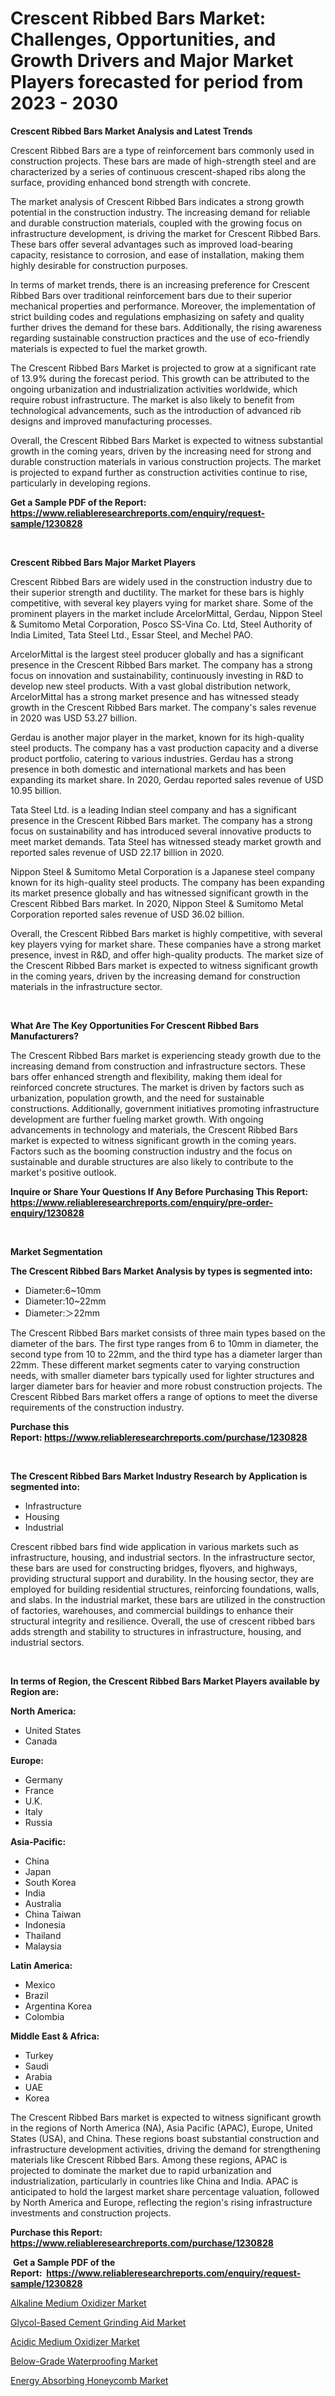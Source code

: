<p><h1>Crescent Ribbed Bars Market: Challenges, Opportunities, and Growth Drivers and Major Market Players forecasted for period from 2023 - 2030</h1></p><p><strong>Crescent Ribbed Bars Market Analysis and Latest Trends</strong></p>
<p><p>Crescent Ribbed Bars are a type of reinforcement bars commonly used in construction projects. These bars are made of high-strength steel and are characterized by a series of continuous crescent-shaped ribs along the surface, providing enhanced bond strength with concrete.</p><p>The market analysis of Crescent Ribbed Bars indicates a strong growth potential in the construction industry. The increasing demand for reliable and durable construction materials, coupled with the growing focus on infrastructure development, is driving the market for Crescent Ribbed Bars. These bars offer several advantages such as improved load-bearing capacity, resistance to corrosion, and ease of installation, making them highly desirable for construction purposes.</p><p>In terms of market trends, there is an increasing preference for Crescent Ribbed Bars over traditional reinforcement bars due to their superior mechanical properties and performance. Moreover, the implementation of strict building codes and regulations emphasizing on safety and quality further drives the demand for these bars. Additionally, the rising awareness regarding sustainable construction practices and the use of eco-friendly materials is expected to fuel the market growth.</p><p>The Crescent Ribbed Bars Market is projected to grow at a significant rate of 13.9% during the forecast period. This growth can be attributed to the ongoing urbanization and industrialization activities worldwide, which require robust infrastructure. The market is also likely to benefit from technological advancements, such as the introduction of advanced rib designs and improved manufacturing processes.</p><p>Overall, the Crescent Ribbed Bars Market is expected to witness substantial growth in the coming years, driven by the increasing need for strong and durable construction materials in various construction projects. The market is projected to expand further as construction activities continue to rise, particularly in developing regions.</p></p>
<p><strong>Get a Sample PDF of the Report:&nbsp; <a href="https://www.reliableresearchreports.com/enquiry/request-sample/1230828">https://www.reliableresearchreports.com/enquiry/request-sample/1230828</a></strong></p>
<p>&nbsp;</p>
<p><strong>Crescent Ribbed Bars Major Market Players</strong></p>
<p><p>Crescent Ribbed Bars are widely used in the construction industry due to their superior strength and ductility. The market for these bars is highly competitive, with several key players vying for market share. Some of the prominent players in the market include ArcelorMittal, Gerdau, Nippon Steel & Sumitomo Metal Corporation, Posco SS-Vina Co. Ltd, Steel Authority of India Limited, Tata Steel Ltd., Essar Steel, and Mechel PAO.</p><p>ArcelorMittal is the largest steel producer globally and has a significant presence in the Crescent Ribbed Bars market. The company has a strong focus on innovation and sustainability, continuously investing in R&D to develop new steel products. With a vast global distribution network, ArcelorMittal has a strong market presence and has witnessed steady growth in the Crescent Ribbed Bars market. The company's sales revenue in 2020 was USD 53.27 billion.</p><p>Gerdau is another major player in the market, known for its high-quality steel products. The company has a vast production capacity and a diverse product portfolio, catering to various industries. Gerdau has a strong presence in both domestic and international markets and has been expanding its market share. In 2020, Gerdau reported sales revenue of USD 10.95 billion.</p><p>Tata Steel Ltd. is a leading Indian steel company and has a significant presence in the Crescent Ribbed Bars market. The company has a strong focus on sustainability and has introduced several innovative products to meet market demands. Tata Steel has witnessed steady market growth and reported sales revenue of USD 22.17 billion in 2020.</p><p>Nippon Steel & Sumitomo Metal Corporation is a Japanese steel company known for its high-quality steel products. The company has been expanding its market presence globally and has witnessed significant growth in the Crescent Ribbed Bars market. In 2020, Nippon Steel & Sumitomo Metal Corporation reported sales revenue of USD 36.02 billion.</p><p>Overall, the Crescent Ribbed Bars market is highly competitive, with several key players vying for market share. These companies have a strong market presence, invest in R&D, and offer high-quality products. The market size of the Crescent Ribbed Bars market is expected to witness significant growth in the coming years, driven by the increasing demand for construction materials in the infrastructure sector.</p></p>
<p>&nbsp;</p>
<p><strong>What Are The Key Opportunities For Crescent Ribbed Bars Manufacturers?</strong></p>
<p><p>The Crescent Ribbed Bars market is experiencing steady growth due to the increasing demand from construction and infrastructure sectors. These bars offer enhanced strength and flexibility, making them ideal for reinforced concrete structures. The market is driven by factors such as urbanization, population growth, and the need for sustainable constructions. Additionally, government initiatives promoting infrastructure development are further fueling market growth. With ongoing advancements in technology and materials, the Crescent Ribbed Bars market is expected to witness significant growth in the coming years. Factors such as the booming construction industry and the focus on sustainable and durable structures are also likely to contribute to the market's positive outlook.</p></p>
<p><strong>Inquire or Share Your Questions If Any Before Purchasing This Report: <a href="https://www.reliableresearchreports.com/enquiry/pre-order-enquiry/1230828">https://www.reliableresearchreports.com/enquiry/pre-order-enquiry/1230828</a></strong></p>
<p>&nbsp;</p>
<p><strong>Market Segmentation</strong></p>
<p><strong>The Crescent Ribbed Bars Market Analysis by types is segmented into:</strong></p>
<p><ul><li>Diameter:6~10mm</li><li>Diameter:10~22mm</li><li>Diameter:＞22mm</li></ul></p>
<p><p>The Crescent Ribbed Bars market consists of three main types based on the diameter of the bars. The first type ranges from 6 to 10mm in diameter, the second type from 10 to 22mm, and the third type has a diameter larger than 22mm. These different market segments cater to varying construction needs, with smaller diameter bars typically used for lighter structures and larger diameter bars for heavier and more robust construction projects. The Crescent Ribbed Bars market offers a range of options to meet the diverse requirements of the construction industry.</p></p>
<p><strong>Purchase this Report:&nbsp;<a href="https://www.reliableresearchreports.com/purchase/1230828">https://www.reliableresearchreports.com/purchase/1230828</a></strong></p>
<p>&nbsp;</p>
<p><strong>The Crescent Ribbed Bars Market Industry Research by Application is segmented into:</strong></p>
<p><ul><li>Infrastructure</li><li>Housing</li><li>Industrial</li></ul></p>
<p><p>Crescent ribbed bars find wide application in various markets such as infrastructure, housing, and industrial sectors. In the infrastructure sector, these bars are used for constructing bridges, flyovers, and highways, providing structural support and durability. In the housing sector, they are employed for building residential structures, reinforcing foundations, walls, and slabs. In the industrial market, these bars are utilized in the construction of factories, warehouses, and commercial buildings to enhance their structural integrity and resilience. Overall, the use of crescent ribbed bars adds strength and stability to structures in infrastructure, housing, and industrial sectors.</p></p>
<p>&nbsp;</p>
<p><strong>In terms of Region, the Crescent Ribbed Bars Market Players available by Region are:</strong></p>
<p>
    <p> <strong> North America: </strong>
        <ul>
            <li>United States</li>
            <li>Canada</li>
        </ul>
        </p> 
    <p> <strong> Europe: </strong>
        <ul>
            <li>Germany</li>
            <li>France</li>
            <li>U.K.</li>
            <li>Italy</li>
            <li>Russia</li>
        </ul>
        </p> 
    <p> <strong> Asia-Pacific: </strong>
        <ul>
            <li>China</li>
            <li>Japan</li>
            <li>South Korea</li>
            <li>India</li>
            <li>Australia</li>
            <li>China Taiwan</li>
            <li>Indonesia</li>
            <li>Thailand</li>
            <li>Malaysia</li>
        </ul>
        </p> 
    <p> <strong> Latin America: </strong>
        <ul>
            <li>Mexico</li>
            <li>Brazil</li>
            <li>Argentina Korea</li>
            <li>Colombia</li>
        </ul>
        </p> 
    <p> <strong> Middle East & Africa: </strong>
        <ul>
            <li>Turkey</li>
            <li>Saudi</li>
            <li>Arabia</li>
            <li>UAE</li>
            <li>Korea</li>
        </ul>
    </p>
    </p>
<p><p>The Crescent Ribbed Bars market is expected to witness significant growth in the regions of North America (NA), Asia Pacific (APAC), Europe, United States (USA), and China. These regions boast substantial construction and infrastructure development activities, driving the demand for strengthening materials like Crescent Ribbed Bars. Among these regions, APAC is projected to dominate the market due to rapid urbanization and industrialization, particularly in countries like China and India. APAC is anticipated to hold the largest market share percentage valuation, followed by North America and Europe, reflecting the region's rising infrastructure investments and construction projects.</p></p>
<p><strong>Purchase this Report: <a href="https://www.reliableresearchreports.com/purchase/1230828">https://www.reliableresearchreports.com/purchase/1230828</a></strong></p>
<p>&nbsp;<strong>Get a Sample PDF of the Report:&nbsp;&nbsp;<a href="https://www.reliableresearchreports.com/enquiry/request-sample/1230828">https://www.reliableresearchreports.com/enquiry/request-sample/1230828</a></strong></p>
<p><strong></strong></p>
<p><p><a href="https://github.com/kholmovskayalyudmila/Market-Research-Report-List-1/blob/main/alkaline-medium-oxidizer-market.md">Alkaline Medium Oxidizer Market</a></p><p><a href="https://github.com/merzlyukov93/Market-Research-Report-List-1/blob/main/glycol-based-cement-grinding-aid-market.md">Glycol-Based Cement Grinding Aid Market</a></p><p><a href="https://github.com/sofyaavrova/Market-Research-Report-List-1/blob/main/acidic-medium-oxidizer-market.md">Acidic Medium Oxidizer Market</a></p><p><a href="https://github.com/melchekhinf/Market-Research-Report-List-1/blob/main/below-grade-waterproofing-market.md">Below-Grade Waterproofing Market</a></p><p><a href="https://github.com/sndrkn/Market-Research-Report-List-1/blob/main/energy-absorbing-honeycomb-market.md">Energy Absorbing Honeycomb Market</a></p></p>